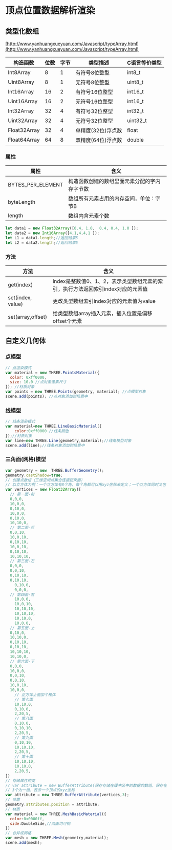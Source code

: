 # 顶点位置数据解析渲染
## 类型化数组
[http://www.yanhuangxueyuan.com/Javascript/typeArray.html](http://www.yanhuangxueyuan.com/Javascript/typeArray.html)

构造函数	|位数	|字节	|类型描述|	C语言等价类型
---|---|---|---|---
Int8Array|	8	|1	|有符号8位整型	|int8_t
Uint8Array|	8	|1	|无符号8位整型|	uint8_t
Int16Array|	16|	2	|有符号16位整型|	int16_t
Uint16Array	|16|	2|	无符号16位整型|	int16_t
Int32Array	|32|	4	|有符号32位整型|	int32_t
Uint32Array	|32	|4	|无符号32位整型|	uint32_t
Float32Array|	32|	4|	单精度(32位)浮点数|	float
Float64Array|	64	|8	|双精度(64位)浮点数|	double

### 属性
属性	|含义
---|---
BYTES_PER_ELEMENT	|构造函数创建的数组里面元素分配的字内存字节数
byteLength|	数组所有元素占用的内存空间，单位：字节B
length|	数组内含元素个数

```javascript
let data1 = new Float32Array([0.4, 1.0,  0.4, 0.4, 1.0 ]);
let data2 = new Int16Array([4,1,4,4,1 ]);
let L1 = data1.length;//返回结果5
let L2 = data2.length;//返回结果5
```
### 方法
方法|	含义
---|---
get(index)	|index是整数值0、1、2，表示类型数组元素的索引，执行方法返回索引index对应的元素值
set(index, value)	|更改类型数组索引index对应的元素值为value
set(array,offset)	|给类型数组array插入元素，插入位置是偏移offset个元素

## 自定义几何体
### 点模型
```javascript
// 点渲染模式
var material = new THREE.PointsMaterial({
  color: 0xff0000,
  size: 10.0 //点对象像素尺寸
}); //材质对象
var points = new THREE.Points(geometry, material); //点模型对象
scene.add(points); //点对象添加到场景中
```
### 线模型
```javascript
// 线条渲染模式
var material=new THREE.LineBasicMaterial({
    color:0xff0000 //线条颜色
});//材质对象
var line=new THREE.Line(geometry,material);//线条模型对象
scene.add(line);//线条对象添加到场景中
```
### 三角面(网格)模型
```javascript
var geometry = new  THREE.BufferGeometry();
geometry.castShadow=true;
// 创建点数组（三维空间点集合连接起来面）
// 以立方体为例：一个立方体有8个角，每个角都可以用xyz坐标来定义；一个立方体同时又包含6个面，每个面包含了2个三角形（3个顶点），每个面就需要6个点来确定2个三角形
var vertices = new Float32Array([
  // 第一面-前
  0,0,0,
  10,0,0,
  0,10,0,
  10,0,0,
  0,10,0,
  10,10,0,
  // 第二面-后
  0,0,10,
  10,0,10,
  0,10,10,
  10,0,10,
  0,10,10,
  10,10,10,
  // 第三面-左
  0,0,0,
  0,0,10,
  0,10,10,
  0,10,10,
	0,10,0,
	0,0,0,
  // 第四面-右
	10,0,0,
	10,0,10,
	10,10,10,
	10,10,10,
	10,10,0,
	10,0,0,
  // 第五面-上
  0,10,0,
  10,10,0,
  0,10,10,
  0,10,10,
  10,10,10,
  10,10,0,
  // 第六面-下
  0,0,0,
  10,0,0,
  0,0,10,
  0,0,10,
  10,0,10,
  10,0,0,
	// 正方体上面加个椎体
	// 第七面
	10,10,0,
	0,10,0,
	2,20,5,
	// 第八面
	0,10,0,
	0,10,10,
	2,20,5,
	// 第九面
	0,10,10,
	10,10,10,
	2,20,5,
	// 第十面
	10,10,10,
	10,10,0,
	2,20,5,
])
// 存储属性的类
// var attribute = new BufferAttribute(保存存储在缓冲区中的数据的数组，保存在数组中矢量的长度)
// 3个为一组，表示一个顶点的xyz坐标
var attribute = new THREE.BufferAttribute(vertices,3);
// 位置
geometry.attributes.position = attribute;
// 材质
var material = new THREE.MeshBasicMaterial({
  color:0x0000ff,
  side:DoubleSide,//两面均可视
})
// 合并成网格
var mesh = new THREE.Mesh(geometry,material);
scene.add(mesh);
```

